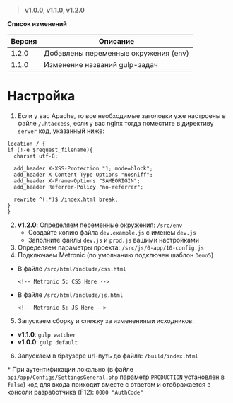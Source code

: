 > **v1.0.0, v1.1.0, v1.2.0**

**Список изменений**

Версия | Описание
--- | ---
1.2.0 | Добавлены переменные окружения (env)
1.1.0 | Изменение названий gulp-задач

# Настройка
1. Если у вас Apache, то все необходимые заголовки уже настроены в файле `/.htaccess`, если у вас nginx тогда поместите в директиву `server` код, указанный ниже:
  ```nginx
location / {
  if (!-e $request_filename){
    charset utf-8;

    add_header X-XSS-Protection "1; mode=block";
    add_header X-Content-Type-Options "nosniff";
    add_header X-Frame-Options "SAMEORIGIN";
    add_header Referrer-Policy "no-referrer";

    rewrite ^(.*)$ /index.html break;
  }
}
```
2. **v1.2.0**: Определяем переменные окружения: `/src/env`
   - Создайте копию файла `dev.example.js` с именем `dev.js`
   - Заполните файлы `dev.js` и `prod.js` вашими настройками
3. Определяем параметры проекта: `/src/js/0-app/10-config.js`
4. Подключаем Metronic (по умолчанию подключен шаблон `Demo5`)
  - В файле `/src/html/include/css.html`

    `<!-- Metronic 5: CSS Here -->`
  - В файле `/src/html/include/js.html`

    `<!-- Metronic 5: JS Here -->`
5. Запускаем сборку и слежку за изменениями исходников:
  - **v1.1.0**: `gulp watcher`
  - **v1.0.0**: `gulp default`
6. Запускаем в браузере url-путь до файла: `/build/index.html`

\* При аутентификации локально (в файле `api/app/Configs/SettingsGeneral.php` параметр `PRODUCTION` установлен в `false`) код для входа приходит вместе с ответом и отображается в консоли разработчика (F12): `0000 "AuthCode"`